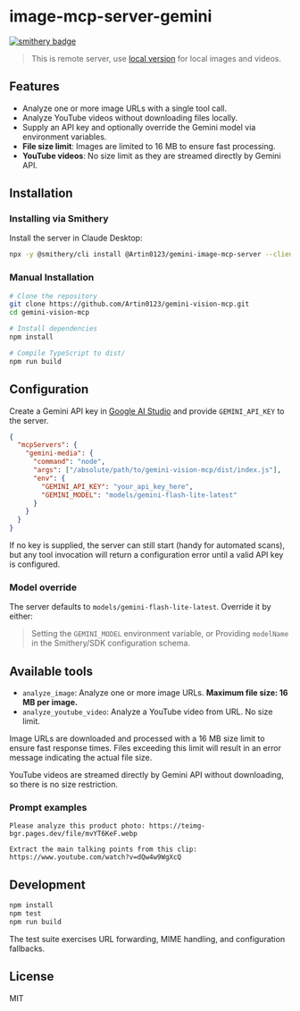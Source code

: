 # image-mcp-server-gemini

[![smithery badge](https://smithery.ai/badge/@Artin0123/gemini-image-mcp-server)](https://smithery.ai/server/@Artin0123/gemini-image-mcp-server)

> This is remote server, use [local version](https://github.com/Artin0123/gemini-vision-mcp/tree/local) for local images and videos.

## Features

- Analyze one or more image URLs with a single tool call.
- Analyze YouTube videos without downloading files locally.
- Supply an API key and optionally override the Gemini model via environment variables.
- **File size limit**: Images are limited to 16 MB to ensure fast processing.
- **YouTube videos**: No size limit as they are streamed directly by Gemini API.

## Installation

### Installing via Smithery

Install the server in Claude Desktop:

```bash
npx -y @smithery/cli install @Artin0123/gemini-image-mcp-server --client claude
```

### Manual Installation

```bash
# Clone the repository
git clone https://github.com/Artin0123/gemini-vision-mcp.git
cd gemini-vision-mcp

# Install dependencies
npm install

# Compile TypeScript to dist/
npm run build
```

## Configuration

Create a Gemini API key in [Google AI Studio](https://aistudio.google.com/app/apikey) and provide `GEMINI_API_KEY` to the server.

```json
{
  "mcpServers": {
    "gemini-media": {
      "command": "node",
      "args": ["/absolute/path/to/gemini-vision-mcp/dist/index.js"],
      "env": {
        "GEMINI_API_KEY": "your_api_key_here",
        "GEMINI_MODEL": "models/gemini-flash-lite-latest"
      }
    }
  }
}
```

If no key is supplied, the server can still start (handy for automated scans), but any tool invocation will return a configuration error until a valid API key is configured.

### Model override

The server defaults to `models/gemini-flash-lite-latest`. Override it by either:

> Setting the `GEMINI_MODEL` environment variable, or Providing `modelName` in the Smithery/SDK configuration schema.

## Available tools

- `analyze_image`: Analyze one or more image URLs. **Maximum file size: 16 MB per image.**
- `analyze_youtube_video`: Analyze a YouTube video from URL. No size limit.

Image URLs are downloaded and processed with a 16 MB size limit to ensure fast response times. Files exceeding this limit will result in an error message indicating the actual file size.

YouTube videos are streamed directly by Gemini API without downloading, so there is no size restriction.

### Prompt examples

```
Please analyze this product photo: https://teimg-bgr.pages.dev/file/mvYT6KeF.webp
```

```
Extract the main talking points from this clip: https://www.youtube.com/watch?v=dQw4w9WgXcQ
```

## Development

```bash
npm install
npm test
npm run build
```

The test suite exercises URL forwarding, MIME handling, and configuration fallbacks.

## License

MIT
